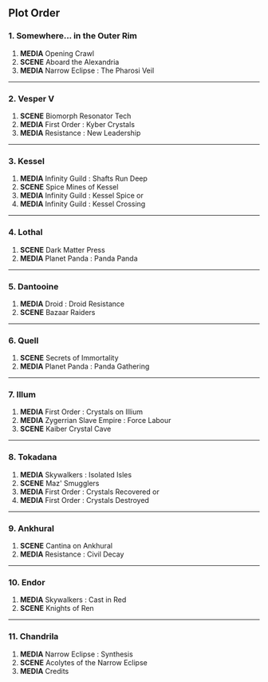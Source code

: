 ## Plot Order

### 1. Somewhere... in the Outer Rim

1. **MEDIA** Opening Crawl
1. **SCENE** Aboard the Alexandria
1. **MEDIA** Narrow Eclipse : The Pharosi Veil

---

### 2. Vesper V

1. **SCENE** Biomorph Resonator Tech
1. **MEDIA** First Order : Kyber Crystals
1. **MEDIA** Resistance : New Leadership

---

### 3. Kessel

1. **MEDIA** Infinity Guild : Shafts Run Deep 
1. **SCENE** Spice Mines of Kessel
1. **MEDIA** Infinity Guild : Kessel Spice
or 
1. **MEDIA** Infinity Guild : Kessel Crossing

---

### 4. Lothal

1. **SCENE** Dark Matter Press 
1. **MEDIA** Planet Panda : Panda Panda
---

### 5. Dantooine

1. **MEDIA** Droid : Droid Resistance 
1. **SCENE** Bazaar Raiders

---

### 6. Quell

<!-- 1. **MEDIA** Narrow Eclipse : The Eternal Eclipse -->

1. **SCENE** Secrets of Immortality
1. **MEDIA** Planet Panda : Panda Gathering

---

### 7. Illum

1. **MEDIA** First Order : Crystals on Illium
1. **MEDIA** Zygerrian Slave Empire : Force Labour
1. **SCENE** Kaiber Crystal Cave

---

### 8. Tokadana

1. **MEDIA** Skywalkers : Isolated Isles
1. **SCENE** Maz' Smugglers
1. **MEDIA** First Order : Crystals Recovered
or
1. **MEDIA** First Order : Crystals Destroyed

---

### 9. Ankhural

1. **SCENE** Cantina on Ankhural
1. **MEDIA** Resistance : Civil Decay

---

### 10. Endor

1. **MEDIA** Skywalkers : Cast in Red
1. **SCENE** Knights of Ren

---

### 11. Chandrila

1. **MEDIA** Narrow Eclipse : Synthesis
1. **SCENE** Acolytes of the Narrow Eclipse
1. **MEDIA** Credits